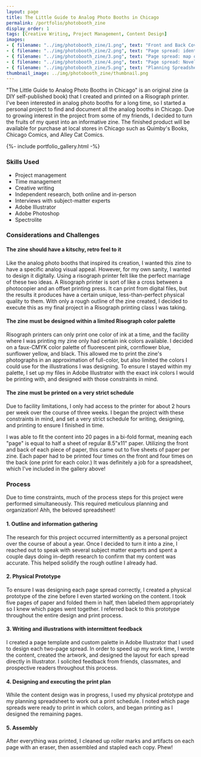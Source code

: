 ```yaml
---
layout: page
title: The Little Guide to Analog Photo Booths in Chicago
permalink: /portfolio/photobooth_zine
display_order: 1
tags: [Creative Writing, Project Management, Content Design]
images:
- { filename: "../img/photobooth_zine/1.png", text: "Front and Back Cover"}
- { filename: "../img/photobooth_zine/2.png", text: "Page spread: identification and how to use"}
- { filename: "../img/photobooth_zine/3.png", text: "Page spread: map of locations"}
- { filename: "../img/photobooth_zine/4.png", text: "Page spread: Novelty Golf and Holiday Club"}
- { filename: "../img/photobooth_zine/5.png", text: "Planning Spreadsheet in use"}
thumbnail_image: ../img/photobooth_zine/thumbnail.png
---
```

<div class="content" markdown=1>

"The Little Guide to Analog Photo Booths in Chicago" is an original zine (a DIY self-published book) that I created and printed on a Risograph printer. I've been interested in analog photo booths for a long time, so I started a personal project to find and document all the analog booths in Chicago. Due to growing interest in the project from some of my friends, I decided to turn the fruits of my quest into an informative zine. The finished product will be available for purchase at local stores in Chicago such as Quimby's Books, Chicago Comics, and Alley Cat Comics.

</div>

{%- include portfolio_gallery.html -%}

<div class="content" markdown=1>

### Skills Used
* Project management
* Time management
* Creative writing
* Independent research, both online and in-person
* Interviews with subject-matter experts
* Adobe Illustrator
* Adobe Photoshop
* Spectrolite

### Considerations and Challenges

#### The zine should have a kitschy, retro feel to it
Like the analog photo booths that inspired its creation, I wanted this zine to have a specific analog visual appeal. However, for my own sanity, I wanted to design it digitally. Using a risograph printer felt like the perfect marriage of these two ideas. A Risograph printer is sort of like a cross between a photocopier and an offset printing press. It can print from digital files, but the results it produces have a certain unique, less-than-perfect physical quality to them. With only a rough outline of the zine created, I decided to execute this as my final project in a Risograph printing class I was taking.

#### The zine must be designed within a limited Risograph color palette
Risograph printers can only print one color of ink at a time, and the facility where I was printing my zine only had certain ink colors available. I decided on a faux-CMYK color palette of fluorescent pink, cornflower blue, sunflower yellow, and black. This allowed me to print the zine's photographs in an approximation of full-color, but also limited the colors I could use for the illustrations I was designing. To ensure I stayed within my palette, I set up my files in Adobe Illustrator with the exact ink colors I would be printing with, and designed with those constraints in mind.

#### The zine must be printed on a very strict schedule
Due to facility limitations, I only had access to the printer for about 2 hours per week over the course of three weeks. I began the project with these constraints in mind, and set a very strict schedule for writing, designing, and printing to ensure I finished in time.

I was able to fit the content into 20 pages in a bi-fold format, meaning each "page" is equal to half a sheet of regular 8.5"x11" paper. Utilizing the front and back of each piece of paper, this came out to five sheets of paper per zine. Each paper had to be printed four times on the front and four times on the back (one print for each color.) It was definitely a job for a spreadsheet, which I've included in the gallery above!

### Process
Due to time constraints, much of the process steps for this project were performed simultaneously. This required meticulous planning and organization! Ahh, the beloved spreadsheet!

#### 1. Outline and information gathering
The research for this project occurred intermittently as a personal project over the course of about a year. Once I decided to turn it into a zine, I reached out to speak with several subject matter experts and spent a couple days doing in-depth research to confirm that my content was accurate. This helped solidify the rough outline I already had.
#### 2. Physical Prototype
To ensure I was designing each page spread correctly, I created a physical prototype of the zine before I even started working on the content. I took five pages of paper and folded them in half, then labeled them appropriately so I knew which pages went together. I referred back to this prototype throughout the entire design and print process. 
#### 3. Writing and illustrations with intermittent feedback
I created a page template and custom palette in Adobe Illustrator that I used to design each two-page spread. In order to speed up my work time, I wrote the content, created the artwork, and designed the layout for each spread directly in Illustrator. I solicited feedback from friends, classmates, and prospective readers throughout this process.
#### 4. Designing and executing the print plan
While the content design was in progress, I used my physical prototype and my planning spreadsheet to work out a print schedule. I noted which page spreads were ready to print in which colors, and began printing as I designed the remaining pages. 
#### 5. Assembly
After everything was printed, I cleaned up roller marks and artifacts on each page with an eraser, then assembled and stapled each copy. Phew!

</div>